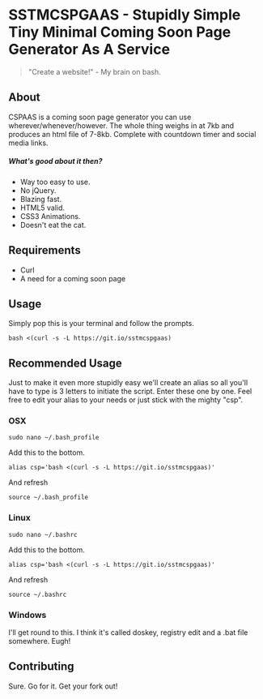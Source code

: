 # SSTMCSPGAAS - Stupidly Simple Tiny Minimal Coming Soon Page Generator As A Service

> "Create a website!" - My brain on bash.

## About

CSPAAS is a coming soon page generator you can use wherever/whenever/however.
The whole thing weighs in at 7kb and produces an html file of 7-8kb. Complete with countdown timer and social media links.

##### What's good about it then?

* Way too easy to use.
* No jQuery.
* Blazing fast.
* HTML5 valid.
* CSS3 Animations.
* Doesn't eat the cat.

## Requirements
* Curl
* A need for a coming soon page
## Usage

 Simply pop this is your terminal and follow the prompts.
```
bash <(curl -s -L https://git.io/sstmcspgaas)
```
## Recommended Usage

Just to make it even more stupidly easy we'll create an alias so all you'll have to type is 3 letters to initiate the script. Enter these one by one. Feel free to edit your alias to your needs or just stick with the mighty "csp".
### OSX
```
sudo nano ~/.bash_profile
```
Add this to the bottom.
```
alias csp='bash <(curl -s -L https://git.io/sstmcspgaas)'
```
And refresh
```
source ~/.bash_profile
```
### Linux
```
sudo nano ~/.bashrc
```
Add this to the bottom.
```
alias csp='bash <(curl -s -L https://git.io/sstmcspgaas)'
```
And refresh
```
source ~/.bashrc
```

### Windows
I'll get round to this. I think it's called doskey, registry edit and a .bat file somewhere. Eugh!

## Contributing
Sure. Go for it. Get your fork out!
